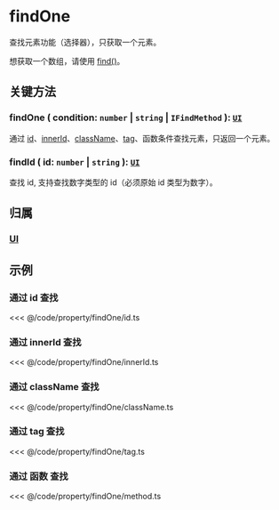 # findOne

查找元素功能（选择器），只获取一个元素。

想获取一个数组，请使用 [find()](./find.md)。

## 关键方法

### findOne ( condition: `number` | `string` | `IFindMethod` ): [`UI`](/reference/display/UI.md)

通过 [id](/reference/property/id)、[innerId](/reference/property/innerId)、[className](/reference/property/className)、[tag](/reference/property/tag)、函数条件查找元素，只返回一个元素。

### findId ( id: `number` | `string` ): [`UI`](/reference/display/UI.md)

查找 id, 支持查找数字类型的 id（必须原始 id 类型为数字）。

## 归属

### [UI](/reference/display/UI.md#查找元素)

## 示例

### 通过 id 查找

<<< @/code/property/findOne/id.ts

### 通过 innerId 查找

<<< @/code/property/findOne/innerId.ts

### 通过 className 查找

<<< @/code/property/findOne/className.ts

### 通过 tag 查找

<<< @/code/property/findOne/tag.ts

### 通过 函数 查找

<<< @/code/property/findOne/method.ts
